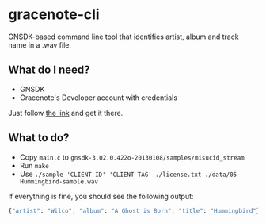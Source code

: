 # gracenote-cli

GNSDK-based command line tool that identifies artist, album and track name in a .wav file.

## What do I need?

* GNSDK
* Gracenote's Developer account with credentials

Just follow [the link](https://developer.gracenote.com/) and get it there.

## What to do?

* Copy `main.c` to `gnsdk-3.02.0.422o-20130108/samples/misucid_stream`
* Run `make`
* Use `./sample 'CLIENT ID' 'CLIENT TAG' ./license.txt ./data/05-Hummingbird-sample.wav`

If everything is fine, you should see the following output:

```bash
{"artist": "Wilco", "album": "A Ghost is Born", "title": "Hummingbird"}
```